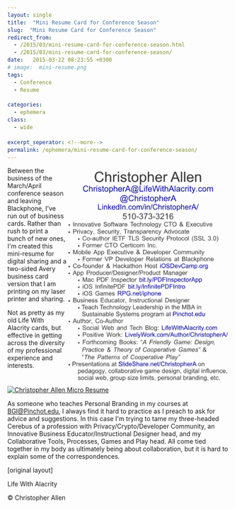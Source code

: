 ```yaml
---
layout: single
title:  "Mini Resume Card for Conference Season"
slug:  "Mini Resume Card for Conference Season"
redirect_from:
  - /2015/03/mini-resume-card-for-conference-season.html
  - /2015/03/mini-resume-card-for-conference-season/
date:   2015-03-22 08:23:55 +0300
# image:  mini-resume.png
tags: 
  - Conference
  - Resume

categories:
  - ephemera
class:
  - wide

excerpt_seperator: <!--more-->
permalink: /ephemera/mini-resume-card-for-conference-season/
---
```




<img width="370"  align="right" src="../assets/images/mini-resume.png" alt="Mini Resume Card for Conference Season"/> 

Between the business of the March/April conference season and leaving Blackphone, I've run out of business cards. Rather than rush to print a bunch of new ones, I'm created this mini-resume for digital sharing and a two-sided Avery business card version that I am printing on my laser printer and sharing.

Not as pretty as my old Life With Alacrity cards, but effective in getting across the diversity of my professional experience and interests.

[![Christopher Allen Micro Resume](/previous/.a/6a00d8341d8bc053ef01b8d0f2961e970c-800wi "Christopher Allen Micro Resume")](/previous/.a/6a00d8341d8bc053ef01b8d0f2961e970c-pi)

As someone who teaches Personal Branding in my courses at BGI@Pinchot.edu, I always find it hard to practice as I preach to ask for advice and suggestions. In this case I'm trying to tame my three-headed Cerebus of a profession with Privacy/Crypto/Developer Community, an Innovative Business Educator/Instructional Designer head, and my Collaborative Tools, Processes, Games and Play head. All come tied together in my body as ultimately being about collaboration, but it is hard to explain some of the correspondences.

[original layout]

Life With Alacrity

© Christopher Allen
